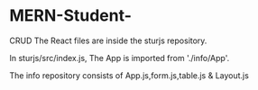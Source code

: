 # MERN-Student-
CRUD 
The React files are inside the sturjs repository. 

In sturjs/src/index.js, The App is imported from './info/App'.

The info repository consists of App.js,form.js,table.js & Layout.js
